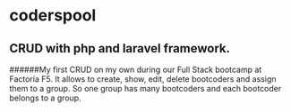 # coderspool
## CRUD with php and laravel framework.
######My first CRUD on my own during our Full Stack bootcamp at Factoría F5.
It allows to create, show, edit, delete bootcoders and assign them to a group.
So one group has many bootcoders and each bootcoder belongs to a group.
